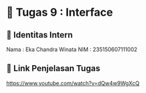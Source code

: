 # 📁 Tugas 9 : Interface

## 👤 Identitas Intern
Nama : Eka Chandra Winata
NIM  : 235150607111002

## 🔗 Link Penjelasan Tugas

https://www.youtube.com/watch?v=dQw4w9WgXcQ

